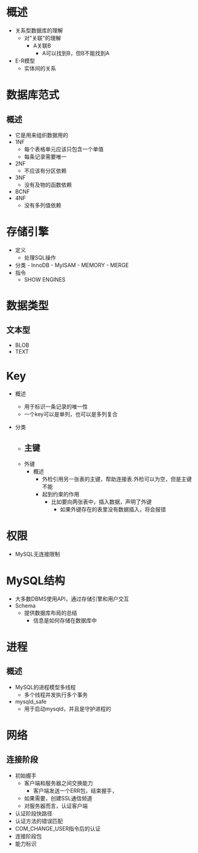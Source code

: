 # 概述
- 关系型数据库的理解
	- 对"关联"的理解
	    - A关联B
		    - A可以找到B，但B不能找到A
- E-R模型
	- 实体间的关系

# 数据库范式
## 概述
- 它是用来组织数据用的
- 1NF
	- 每个表格单元应该只包含一个单值
	- 每条记录需要唯一
- 2NF
	- 不应该有分区依赖
- 3NF
	- 没有及物的函数依赖
- BCNF
- 4NF
	- 没有多列值依赖

# 存储引擎
- 定义
	- 处理SQL操作
- 分类
	    - InnoDB
		- MyISAM
		- MEMORY
		- MERGE	
- 指令
	- SHOW ENGINES
        

# 数据类型
## 文本型
- BLOB
- TEXT

# Key
- 概述
	- 用于标识一条记录的唯一性
	- 一个key可以是单列，也可以是多列复合

- 分类
	- 主键
		- 
	- 外键
		- 概述
			- 外检引用另一张表的主键，帮助连接表.外检可以为空，但是主键不能
			- 起到约束的作用
				- 比如要向两张表中，插入数据，声明了外键
					- 如果外键存在的表里没有数据插入，将会报错

# 权限
- MySQL无连接限制

# MySQL结构
- 大多数DBMS使用API，通过存储引擎和用户交互
- Schema
	- 提供数据库布局的总结
		- 信息是如何存储在数据库中

# 进程
## 概述
- MySQL的进程模型多线程
	- 多个线程并发执行多个事务
- mysqld_safe
	- 用于启动mysqld，并且是守护进程的

# 网络
## 连接阶段 
- 初始握手
	- 客户端和服务器之间交换能力
		- 客户端发送一个ERR包，结束握手，
	- 如果需要，创建SSL通信频道
	- 对服务器而言，认证客户端
- 认证阶段快路径
- 认证方法的错误匹配
- COM_CHANGE_USER指令后的认证
- 连接阶段包
- 能力标识	